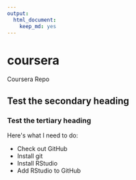 ```yaml
---
output: 
  html_document: 
    keep_md: yes
---
```

# coursera
Coursera Repo

## Test the secondary heading

### Test the tertiary heading

Here's what I need to do:

* Check out GitHub
* Install git
* Install RStudio
* Add RStudio to GitHub
